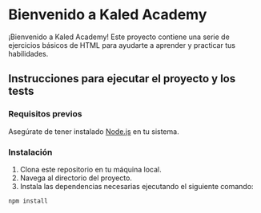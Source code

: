 # Bienvenido a Kaled Academy

¡Bienvenido a Kaled Academy! Este proyecto contiene una serie de ejercicios básicos de HTML para ayudarte a aprender y practicar tus habilidades.

## Instrucciones para ejecutar el proyecto y los tests

### Requisitos previos

Asegúrate de tener instalado [Node.js](https://nodejs.org/) en tu sistema.

### Instalación

1. Clona este repositorio en tu máquina local.
2. Navega al directorio del proyecto.
3. Instala las dependencias necesarias ejecutando el siguiente comando:

```sh
npm install
